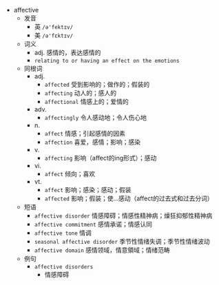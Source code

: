 - affective
  - 发音
    - 英 `/ə'fektɪv/`
    - 美 `/ə'fɛktɪv/`
  - 词义
    - adj. 感情的，表达感情的
    - `relating to or having an effect on the emotions`
  - 同根词
    - adj.
      - `affected` 受到影响的；做作的；假装的
      - `affecting` 动人的；感人的
      - `affectional` 情感上的；爱情的
    - adv.
      - `affectingly` 令人感动地；令人伤心地
    - n.
      - `affect` 情感；引起感情的因素
      - `affection` 喜爱，感情；影响；感染
    - v.
      - `affecting` 影响（affect的ing形式）；感动
    - vi.
      - `affect` 倾向；喜欢
    - vt.
      - `affect` 影响；感染；感动；假装
      - `affected` 影响；假装；使…感动（affect的过去式和过去分词）
  - 短语
    - `affective disorder` 情感障碍；情感性精神病；燥狂抑郁性精神病 
    - `affective commitment` 感情承诺；情感认同 
    - `affective tone` 情调 
    - `seasonal affective disorder` 季节性情绪失调；季节性情绪波动 
    - `affective domain` 感情领域，情意領域；情绪范畴 
  - 例句
    - `affective disorders`
      - 情感障碍

